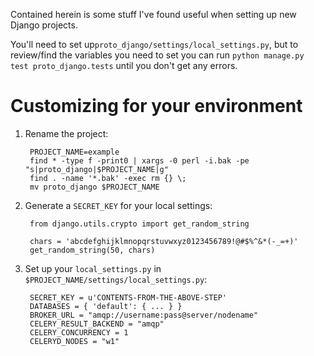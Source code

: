 Contained herein is some stuff I've found useful when setting up new Django projects.

You'll need to set up`proto_django/settings/local_settings.py`, but to review/find the variables you need to set you can run `python manage.py test proto_django.tests` until you don't get any errors.

Customizing for your environment
=====

1. Rename the project:

        PROJECT_NAME=example
        find * -type f -print0 | xargs -0 perl -i.bak -pe "s|proto_django|$PROJECT_NAME|g"
        find . -name '*.bak' -exec rm {} \;
        mv proto_django $PROJECT_NAME

2. Generate a `SECRET_KEY` for your local settings:

        from django.utils.crypto import get_random_string
        
        chars = 'abcdefghijklmnopqrstuvwxyz0123456789!@#$%^&*(-_=+)'
        get_random_string(50, chars)

3. Set up your `local_settings.py` in `$PROJECT_NAME/settings/local_settings.py`:

        SECRET_KEY = u'CONTENTS-FROM-THE-ABOVE-STEP'
        DATABASES = { 'default': { ... } }
        BROKER_URL = "amqp://username:pass@server/nodename"
        CELERY_RESULT_BACKEND = "amqp"
        CELERY_CONCURRENCY = 1
        CELERYD_NODES = "w1"

